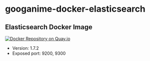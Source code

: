 # googanime-docker-elasticsearch

## Elasticsearch Docker Image

[![Docker Repository on Quay.io](https://quay.io/repository/googanime/docker-elasticsearch/status "Docker Repository on Quay.io")](https://quay.io/repository/googanime/docker-elasticsearch)

* Version: 1.7.2
* Exposed port: 9200, 9300